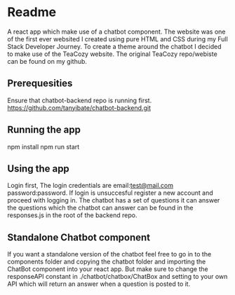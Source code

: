 # Readme

A react app which make use of a chatbot component. The website was one of the first ever websited I created using pure HTML and CSS during my Full Stack Developer Journey. To create a theme around the chatbot I decided to make use of the TeaCozy website. The original TeaCozy repo/webiste can be found on my github.

## Prerequesities

Ensure that chatbot-backend repo is running first.
https://github.com/tanyibate/chatbot-backend.git

## Running the app

npm install
npm run start

## Using the app

Login first, The login credentials are email:test@mail.com password:password. If login is unsuccesful register a new account and proceed with logging in. The chatbot has a set of questions it can answer the questions which the chatbot can answer can be found in the responses.js in the root of the backend repo.

## Standalone Chatbot component

If you want a standalone version of the chatbot feel free to go in to the components folder and copying the chatbot folder and importing the ChatBot component into your react app. But make sure to change the responseAPI constant in ./chatbot/chatbox/ChatBox and setting to your own API which will return an answer when a question is posted to it.
